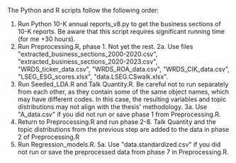 The Python and R scripts follow the following order:
1. Run Python 10-K annual reports_v8.py to get the business sections of 10-K reports. Be aware that this script requires significant running time (for me +30 hours).
2. Run Preprocessing.R, phase 1. Not yet the rest.
   2a. Use files "extracted_business_sections_2000-2020.csv", "extracted_business_sections_2020-2023.csv", "WRDS_ticker_data.csv", "WRDS_ROA_data.csv", "WRDS_CIK_data.csv",
       "LSEG_ESG_scores.xlsx", "data.LSEG.CSwalk.xlsx".
3. Run Seeded_LDA.R and Talk Quantity.R. Be careful not to run separately from each other, as they contain some of the same object names, which may have different codes.
   In this case, the resulting variables and topic distributions may not align with the thesis' methodology.
   3a. Use "A_data.csv" if you did not run or save phase 1 from Preprocessing.R.
4. Return to Preprocessing.R and run phase 2-8. Talk Quantity and the topic distributions from the previous step are added to the data in phase 2 of Preprocessing.R
5. Run Regression_models.R.
   5a. Use "data.standardized.csv" if you did not run or save the preprocessed data from phase 7 in Preprocessing.R.
